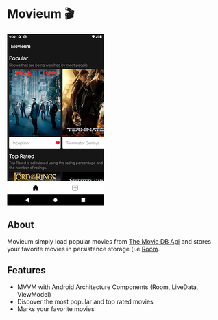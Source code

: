 # Movieum 🎬
![homescreen](photo/homescreen.png)
## About
Movieum simply load popular movies from [The Movie DB Api](https://developers.themoviedb.org/4/getting-started/authorization) and stores your favorite movies in persistence storage (i.e [Room](https://developer.android.com/reference/android/arch/persistence/room/RoomDatabase).

## Features
- MVVM with Android Architecture Components (Room, LiveData, ViewModel)
- Discover the most popular and top rated movies
- Marks your favorite movies



